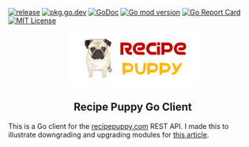 [![release](https://img.shields.io/badge/release-v3.0.1-black)](https://github.com/zaracooper/recipepuppy/releases/tag/v3.0.1) [![pkg.go.dev](https://img.shields.io/badge/pgk.go.dev-reference-black)](https://pkg.go.dev/github.com/zaracooper/recipepuppy/v3?tab=doc) [![GoDoc](https://godoc.org/github.com/zaracooper/recipepuppy?status.svg)](https://godoc.org/github.com/zaracooper/recipepuppy) [![Go mod version](https://img.shields.io/github/go-mod/go-version/zaracooper/recipepuppy?filename=v3%2Fgo.mod)](https://golang.org/doc/go1.13) [![Go Report Card](https://goreportcard.com/badge/github.com/zaracooper/recipepuppy)](https://goreportcard.com/report/github.com/zaracooper/recipepuppy) [![MIT License](https://img.shields.io/badge/license-MIT-brightgreen)](https://github.com/zaracooper/recipepuppy/blob/master/v3/LICENSE)
<p align="center">
    <img width="263" height="108" src="https://github.com/zaracooper/recipepuppy/blob/master/recipepuppy.png?raw=true" alt="centered image" />
</p>

<h2 align="center">Recipe Puppy Go Client</h2>

This is a Go client for the [recipepuppy.com](http://www.recipepuppy.com/about/api/) REST API. I made this to illustrate downgrading and upgrading modules for [this article](https://zaracooper.github.io/blog/posts/go-upgrades-downgrades/). 